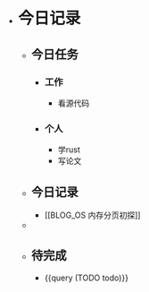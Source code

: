 - # 今日记录
	- ## 今日任务
		- ### 工作
			- 看源代码
		- ### 个人
			- 学rust
			- 写论文
	- ##  今日记录
		- [[BLOG_OS 内存分页初探]]
	-
	- ## 待完成
		- {{query (TODO todo)}}
